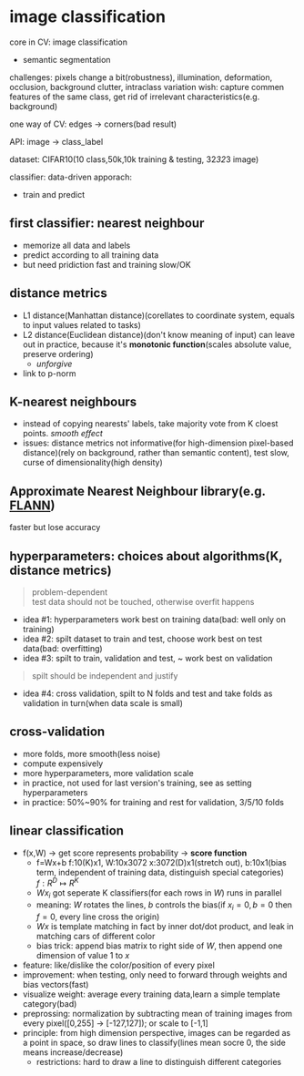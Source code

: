 # image classification
core in CV: image classification
- semantic segmentation

challenges: pixels change a bit(robustness), illumination, deformation, occlusion, background clutter, intraclass variation
wish: capture commen features of the same class, get rid of irrelevant characteristics(e.g. background)

one way of CV: edges -> corners(bad result)

API: image -> class_label

dataset: CIFAR10(10 class,50k,10k training & testing, 32*32*3 image)

classifier: data-driven apporach:
- train and predict

## first classifier: nearest neighbour
- memorize all data and labels
- predict according to all training data
- but need pridiction fast and training slow/OK

## distance metrics
- L1 distance(Manhattan distance)(corellates to coordinate system, equals to input values related to tasks)
- L2 distance(Euclidean distance)(don't know meaning of input)
    can leave out in practice, because it's **monotonic function**(scales absolute value, preserve ordering)
    - *unforgive*
- link to p-norm

## K-nearest neighbours
- instead of copying nearests' labels, take majority vote from K cloest points. *smooth effect*
- issues: distance metrics not informative(for high-dimension pixel-based distance)(rely on background, rather than semantic content), test slow, curse of dimensionality(high density)

## Approximate Nearest Neighbour library(e.g. [FLANN](https://github.com/flann-lib/flann))
faster but lose accuracy

## hyperparameters: choices about algorithms(K, distance metrics)
> problem-dependent  
> test data should not be touched, otherwise overfit happens
- idea #1: hyperparameters work best on training data(bad: well only on training)
- idea #2: spilt dataset to train and test, choose work best on test data(bad: overfitting)
- idea #3: spilt to train, validation and test, ~ work best on validation
> spilt should be independent and justify
- idea #4: cross validation, spilt to N folds and test and take folds as validation in turn(when data scale is small)

## cross-validation
- more folds, more smooth(less noise)
- compute expensively
- more hyperparameters, more validation scale
- in practice, not used for last version's training, see as setting hyperparameters
- in practice: 50%~90% for training and rest for validation, 3/5/10 folds

## linear classification
- f(x,W) -> get score represents probability -> **score function**
    - f=Wx+b f:10(K)x1, W:10x3072 x:3072(D)x1(stretch out), b:10x1(bias term, independent of training data, distinguish special categories) $f:R^D\mapsto R^K$
    - $Wx_i$ got seperate K classifiers(for each rows in $W$) runs in parallel
    - meaning: $W$ rotates the lines, $b$ controls the bias(if $x_i=0, b=0$ then $f=0$, every line cross the origin)
    - $Wx$ is template matching in fact by inner dot/dot product, and leak in matching cars of different color
    - bias trick: append bias matrix to right side of $W$, then append one dimension of value 1 to $x$
- feature: like/dislike the color/position of every pixel
- improvement: when testing, only need to forward through weights and bias vectors(fast)
- visualize weight: average every training data,learn a simple template category(bad)
- preprossing: normalization by subtracting mean of training images from every pixel(\[0,255\] -> \[-127,127\]); or scale to \[-1,1\]
- principle: from high dimension perspective, images can be regarded as a point in space, so draw lines to classify(lines mean socre 0, the side means increase/decrease)
    - restrictions: hard to draw a line to distinguish different categories
